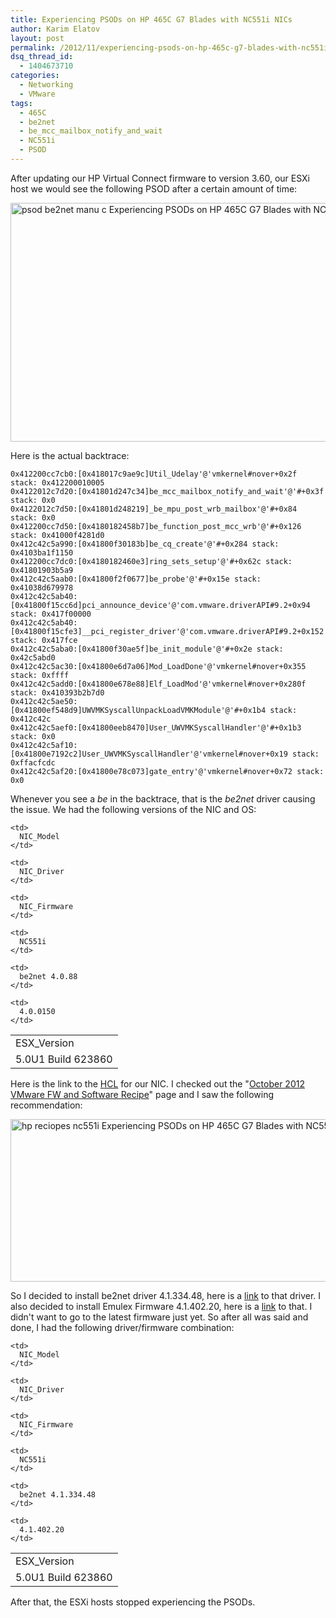 ```yaml
---
title: Experiencing PSODs on HP 465C G7 Blades with NC551i NICs
author: Karim Elatov
layout: post
permalink: /2012/11/experiencing-psods-on-hp-465c-g7-blades-with-nc551i-nics/
dsq_thread_id:
  - 1404673710
categories:
  - Networking
  - VMware
tags:
  - 465C
  - be2net
  - be_mcc_mailbox_notify_and_wait
  - NC551i
  - PSOD
---
```

After updating our HP Virtual Connect firmware to version 3.60, our ESXi host we would see the following PSOD after a certain amount of time:

<a href="http://virtuallyhyper.com/wp-content/uploads/2012/11/psod_be2net_manu_c.png" onclick="javascript:_gaq.push(['_trackEvent','outbound-article','http://virtuallyhyper.com/wp-content/uploads/2012/11/psod_be2net_manu_c.png']);"><img class="alignnone size-full wp-image-4721" title="psod_be2net_manu_c" src="http://virtuallyhyper.com/wp-content/uploads/2012/11/psod_be2net_manu_c.png" alt="psod be2net manu c Experiencing PSODs on HP 465C G7 Blades with NC551i NICs " width="793" height="382" /></a>

Here is the actual backtrace:

	  
	0x412200cc7cb0:[0x418017c9ae9c]Util_Udelay'@'vmkernel#nover+0x2f stack: 0x412200010005  
	0x4122012c7d20:[0x41801d247c34]be_mcc_mailbox_notify_and_wait'@'#+0x3f stack: 0x0  
	0x4122012c7d50:[0x41801d248219]_be_mpu_post_wrb_mailbox'@'#+0x84 stack: 0x0  
	0x412200cc7d50:[0x4180182458b7]be_function_post_mcc_wrb'@'#+0x126 stack: 0x41000f4281d0  
	0x412c42c5a990:[0x41800f30183b]be_cq_create'@'#+0x284 stack: 0x4103ba1f1150  
	0x412200cc7dc0:[0x4180182460e3]ring_sets_setup'@'#+0x62c stack: 0x41801903b5a9  
	0x412c42c5aab0:[0x41800f2f0677]be_probe'@'#+0x15e stack: 0x41038d679978  
	0x412c42c5ab40:[0x41800f15cc6d]pci_announce_device'@'com.vmware.driverAPI#9.2+0x94 stack: 0x417f00000  
	0x412c42c5ab40:[0x41800f15cfe3]__pci_register_driver'@'com.vmware.driverAPI#9.2+0x152 stack: 0x417fce  
	0x412c42c5aba0:[0x41800f30ae5f]be_init_module'@'#+0x2e stack: 0x42c5abd0  
	0x412c42c5ac30:[0x41800e6d7a06]Mod_LoadDone'@'vmkernel#nover+0x355 stack: 0xffff  
	0x412c42c5add0:[0x41800e678e88]Elf_LoadMod'@'vmkernel#nover+0x280f stack: 0x410393b2b7d0  
	0x412c42c5ae50:[0x41800ef548d9]UWVMKSyscallUnpackLoadVMKModule'@'#+0x1b4 stack: 0x412c42c  
	0x412c42c5aef0:[0x41800eeb8470]User_UWVMKSyscallHandler'@'#+0x1b3 stack: 0x0  
	0x412c42c5af10:[0x41800e7192c2]User_UWVMKSyscallHandler'@'vmkernel#nover+0x19 stack: 0xffacfcdc  
	0x412c42c5af20:[0x41800e78c073]gate_entry'@'vmkernel#nover+0x72 stack: 0x0  
	

Whenever you see a *be* in the backtrace, that is the *be2net* driver causing the issue. We had the following versions of the NIC and OS:

<table border="0">
  <tr>
    <td>
      ESX_Version
    </td>
    
    <td>
      NIC_Model
    </td>
    
    <td>
      NIC_Driver
    </td>
    
    <td>
      NIC_Firmware
    </td>
  </tr>
  
  <tr>
    <td>
      5.0U1 Build 623860
    </td>
    
    <td>
      NC551i
    </td>
    
    <td>
      be2net 4.0.88
    </td>
    
    <td>
      4.0.0150
    </td>
  </tr>
</table>

Here is the link to the <a href="http://www.vmware.com/resources/compatibility/detail.php?deviceCategory=io&productid=19068&deviceCategory=io&VID=19a2&DID=0700&SVID=103c&SSID=3314&page=1&display_interval=10&sortColumn=Partner&sortOrder=Asc" onclick="javascript:_gaq.push(['_trackEvent','outbound-article','http://www.vmware.com/resources/compatibility/detail.php?deviceCategory=io&productid=19068&deviceCategory=io&VID=19a2&DID=0700&SVID=103c&SSID=3314&page=1&display_interval=10&sortColumn=Partner&sortOrder=Asc']);">HCL</a> for our NIC. I checked out the "<a href="http://vibsdepot.hp.com/hpq/recipes/October2012VMwareRecipe3.0.pdf" onclick="javascript:_gaq.push(['_trackEvent','download','http://vibsdepot.hp.com/hpq/recipes/October2012VMwareRecipe3.0.pdf']);">October 2012 VMware FW and Software Recipe</a>" page and I saw the following recommendation:

<a href="http://virtuallyhyper.com/wp-content/uploads/2012/11/hp_reciopes_nc551i.png" onclick="javascript:_gaq.push(['_trackEvent','outbound-article','http://virtuallyhyper.com/wp-content/uploads/2012/11/hp_reciopes_nc551i.png']);"><img src="http://virtuallyhyper.com/wp-content/uploads/2012/11/hp_reciopes_nc551i.png" alt="hp reciopes nc551i Experiencing PSODs on HP 465C G7 Blades with NC551i NICs " title="hp_reciopes_nc551i" width="657" height="260" class="alignnone size-full wp-image-4723" /></a>

So I decided to install be2net driver 4.1.334.48, here is a <a href="https://my.vmware.com/web/vmware/details?downloadGroup=DT-ESX50-EMULEX-be2net-4133448&productId=285" onclick="javascript:_gaq.push(['_trackEvent','outbound-article','http://my.vmware.com/web/vmware/details?downloadGroup=DT-ESX50-EMULEX-be2net-4133448&productId=285']);">link</a> to that driver. I also decided to install Emulex Firmware 4.1.402.20, here is a <a href="http://h20000.www2.hp.com/bizsupport/TechSupport/SoftwareDescription.jsp?lang=en&#038;cc=us&#038;prodTypeId=3709945&#038;prodSeriesId=4268682&#038;prodNameId=4268597&#038;swEnvOID=54&#038;swLang=8&#038;mode=2&#038;taskId=135&#038;swItem=co-106538-1" onclick="javascript:_gaq.push(['_trackEvent','outbound-article','http://h20000.www2.hp.com/bizsupport/TechSupport/SoftwareDescription.jsp?lang=en&cc=us&prodTypeId=3709945&prodSeriesId=4268682&prodNameId=4268597&swEnvOID=54&swLang=8&mode=2&taskId=135&swItem=co-106538-1']);">link</a> to that. I didn't want to go to the latest firmware just yet. So after all was said and done, I had the following driver/firmware combination:

<table border="0">
  <tr>
    <td>
      ESX_Version
    </td>
    
    <td>
      NIC_Model
    </td>
    
    <td>
      NIC_Driver
    </td>
    
    <td>
      NIC_Firmware
    </td>
  </tr>
  
  <tr>
    <td>
      5.0U1 Build 623860
    </td>
    
    <td>
      NC551i
    </td>
    
    <td>
      be2net 4.1.334.48
    </td>
    
    <td>
      4.1.402.20
    </td>
  </tr>
</table>

After that, the ESXi hosts stopped experiencing the PSODs.

